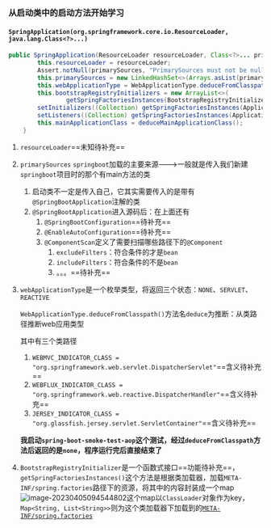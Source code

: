 ### 从启动类中的启动方法开始学习

#### `SpringApplication(org.springframework.core.io.ResourceLoader, java.lang.Class<?>...)`

```java
public SpringApplication(ResourceLoader resourceLoader, Class<?>... primarySources) {
		this.resourceLoader = resourceLoader;
		Assert.notNull(primarySources, "PrimarySources must not be null");
		this.primarySources = new LinkedHashSet<>(Arrays.asList(primarySources));
		this.webApplicationType = WebApplicationType.deduceFromClasspath();
		this.bootstrapRegistryInitializers = new ArrayList<>(
				getSpringFactoriesInstances(BootstrapRegistryInitializer.class));
		setInitializers((Collection) getSpringFactoriesInstances(ApplicationContextInitializer.class));
		setListeners((Collection) getSpringFactoriesInstances(ApplicationListener.class));
		this.mainApplicationClass = deduceMainApplicationClass();
	}
```

1. `resourceLoader`==未知待补充==

2. `primarySources` `springboot`加载的主要来源--->一般就是传入我们新建`springboot`项目时的那个有main方法的类

   1. 启动类不一定是传入自己，它其实需要传入的是带有`@SpringBootApplication`注解的类
   2. `@SpringBootApplication`进入源码后：在上面还有
      1. `@SpringBootConfiguration`==待补充==
      2. `@EnableAutoConfiguration`==待补充==
      3. `@ComponentScan`定义了需要扫描哪些路径下的`@Component`
         1. `excludeFilters`：符合条件的才是`bean`
         2. `includeFilters`：符合条件的不是`bean`
         3. 。。。==待补充==

3. `webApplicationType`是一个枚举类型，将返回三个状态：`NONE`、`SERVLET`、`REACTIVE`

   `WebApplicationType.deduceFromClasspath()`方法名`deduce`为推断：从类路径推断web应用类型

   其中有三个类路径

   1. `WEBMVC_INDICATOR_CLASS = "org.springframework.web.servlet.DispatcherServlet"`==含义待补充==
   2. `WEBFLUX_INDICATOR_CLASS = "org.springframework.web.reactive.DispatcherHandler"`==含义待补充==
   3. `JERSEY_INDICATOR_CLASS = "org.glassfish.jersey.servlet.ServletContainer"`==含义待补充==

   **我启动`spring-boot-smoke-test-aop`这个测试，经过`deduceFromClasspath`方法后返回的是`none`，程序运行完后直接结束了**

4. `BootstrapRegistryInitializer`是一个函数式接口==功能待补充==，`getSpringFactoriesInstances()`这个方法是根据类加载器，加载`META-INF/spring.factories`路径下的资源，将其中的内容封装成一个map![image-20230405094544802](https://xmls-typora-pic.oss-cn-shanghai.aliyuncs.com/pic/image-20230405094544802.png)这个map以`ClassLoader`对象作为key，`Map<String, List<String>>`则为这个类加载器下加载到的[`META-INF/spring.factories`][1]





[1]: ./注释/META-INFspring.factories内容加载.md

